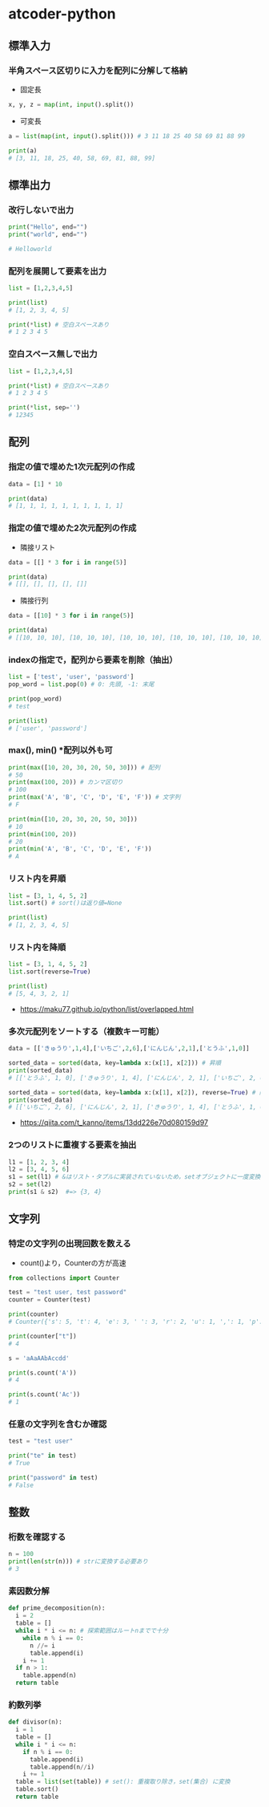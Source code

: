 # atcoder-python

## 標準入力

### 半角スペース区切りに入力を配列に分解して格納

- 固定長

```python
x, y, z = map(int, input().split())
```

- 可変長

```python
a = list(map(int, input().split())) # 3 11 18 25 40 58 69 81 88 99

print(a)
# [3, 11, 18, 25, 40, 58, 69, 81, 88, 99]
```


## 標準出力

### 改行しないで出力

```python
print("Hello", end="")
print("world", end="")

# Helloworld
```

### 配列を展開して要素を出力

```python
list = [1,2,3,4,5]

print(list)
# [1, 2, 3, 4, 5]

print(*list) # 空白スペースあり
# 1 2 3 4 5
```

### 空白スペース無しで出力

```python
list = [1,2,3,4,5]

print(*list) # 空白スペースあり
# 1 2 3 4 5

print(*list, sep='')
# 12345
```


## 配列

### 指定の値で埋めた1次元配列の作成

```python
data = [1] * 10

print(data)
# [1, 1, 1, 1, 1, 1, 1, 1, 1, 1]
```

### 指定の値で埋めた2次元配列の作成

- 隣接リスト

```python
data = [[] * 3 for i in range(5)]

print(data)
# [[], [], [], [], []]
```

- 隣接行列

```python
data = [[10] * 3 for i in range(5)]

print(data)
# [[10, 10, 10], [10, 10, 10], [10, 10, 10], [10, 10, 10], [10, 10, 10]]
```

### indexの指定で，配列から要素を削除（抽出）

```python
list = ['test', 'user', 'password']
pop_word = list.pop(0) # 0: 先頭, -1: 末尾

print(pop_word)
# test

print(list)
# ['user', 'password']
```

### max(), min() *配列以外も可

```python
print(max([10, 20, 30, 20, 50, 30])) # 配列
# 50
print(max(100, 20)) # カンマ区切り
# 100
print(max('A', 'B', 'C', 'D', 'E', 'F')) # 文字列
# F

print(min([10, 20, 30, 20, 50, 30]))
# 10
print(min(100, 20))
# 20
print(min('A', 'B', 'C', 'D', 'E', 'F'))
# A
```

### リスト内を昇順

```python
list = [3, 1, 4, 5, 2]
list.sort() # sort()は返り値=None

print(list)
# [1, 2, 3, 4, 5]
```

### リスト内を降順

```python
list = [3, 1, 4, 5, 2]
list.sort(reverse=True)

print(list)
# [5, 4, 3, 2, 1]
```

- https://maku77.github.io/python/list/overlapped.html

### 多次元配列をソートする（複数キー可能）

```python
data = [['きゅうり',1,4],['いちご',2,6],['にんじん',2,1],['とうふ',1,0]]

sorted_data = sorted(data, key=lambda x:(x[1], x[2])) # 昇順
print(sorted_data)
# [['とうふ', 1, 0], ['きゅうり', 1, 4], ['にんじん', 2, 1], ['いちご', 2, 6]]

sorted_data = sorted(data, key=lambda x:(x[1], x[2]), reverse=True) # 降順
print(sorted_data)
# [['いちご', 2, 6], ['にんじん', 2, 1], ['きゅうり', 1, 4], ['とうふ', 1, 0]]
```

- https://qiita.com/t_kanno/items/13dd226e70d080159d97

### 2つのリストに重複する要素を抽出

```python
l1 = [1, 2, 3, 4]
l2 = [3, 4, 5, 6]
s1 = set(l1) # &はリスト・タプルに実装されていないため，setオブジェクトに一度変換する
s2 = set(l2)
print(s1 & s2)  #=> {3, 4}
```

## 文字列

### 特定の文字列の出現回数を数える

- count()より，Counterの方が高速

```python
from collections import Counter

test = "test user, test password"
counter = Counter(test)

print(counter)
# Counter({'s': 5, 't': 4, 'e': 3, ' ': 3, 'r': 2, 'u': 1, ',': 1, 'p': 1, 'a': 1, 'w': 1, 'o': 1, 'd': 1})

print(counter["t"])
# 4
```

```python
s = 'aAaAAbAccdd'

print(s.count('A'))
# 4

print(s.count('Ac'))
# 1
```

### 任意の文字列を含むか確認

```python
test = "test user"

print("te" in test)
# True

print("password" in test)
# False
```

## 整数

### 桁数を確認する

```python
n = 100
print(len(str(n))) # strに変換する必要あり
# 3
```

### 素因数分解

```python
def prime_decomposition(n):
  i = 2
  table = []
  while i * i <= n: # 探索範囲はルートnまでで十分
    while n % i == 0:
      n //= i
      table.append(i)
    i += 1
  if n > 1:
    table.append(n)
  return table
```

### 約数列挙

```python
def divisor(n):
  i = 1
  table = []
  while i * i <= n:
    if n % i == 0:
      table.append(i)
      table.append(n//i)
    i += 1
  table = list(set(table)) # set(): 重複取り除き，set(集合) に変換
  table.sort()
  return table
```
